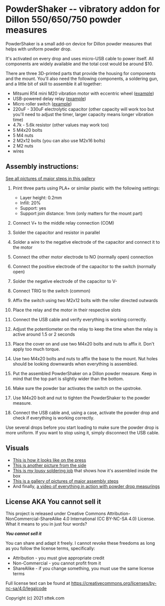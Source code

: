 # PowderShaker -- vibratory addon for Dillon 550/650/750 powder measures

PowderShaker is a small add-on device for Dillon powder measures that helps with uniform powder drop.

It's activated on every drop and uses micro-USB cable to power itself. All components are widely available and the total cost would be around $10.

There are three 3D-printed parts that provide the housing for components and the mount. You'll also need the following components, a soldering gun, and a little bit of skill to assemble it all together:

* Mitsumi R14 mini M20 vibration motor with eccentric wheel ([example](https://www.ebay.com/itm/123180653659))
* USB-powered delay relay ([example](https://smile.amazon.com/dp/B0832MW9L4/)) 
* Micro roller switch ([example](https://www.ebay.com/itm/303542468171))
* 220uF - 330uF electrolytic capacitor (other capacity will work too but you'll need to adjust the timer, larger capacity means longer vibration time)
* 4.7k - 5.6k resistor (other values may work too)
* 5 M4x20 bolts
* 5 M4 nuts
* 2 M2x12 bolts (you can also use M2x16 bolts)
* 2 M2 nuts
* wires

## Assembly instructions:

[See all pictures of major steps in this gallery](https://imgur.com/a/fLLn6EH)

1. Print three parts using PLA+ or similar plastic with the following settings:
    * Layer height: 0.2mm
    * Infill: 20%
    * Support: yes
    * Support join distance: 1mm (only matters for the mount part)

2. Connect V+ to the middle relay connection (COM)
3. Solder the capacitor and resistor in parallel
4. Solder a wire to the negative electrode of the capacitor and connect it to the motor
5. Connect the other motor electrode to NO (normally open) connection
6. Connect the positive electrode of the capacitor to the switch (normally open)
7. Solder the negative electrode of the capacitor to V-
8. Connect TRIG to the switch (common)
9. Affix the switch using two M2x12 bolts with the roller directed outwards
10. Place the relay and the motor in their respective slots
11. Connect the USB cable and verify everything is working correctly. 
12. Adjust the potentiometer on the relay to keep the time when the relay is active around 1.5 or 2 seconds
13. Place the cover on and use two M4x20 bolts and nuts to affix it. Don't apply too much torque.
14. Use two M4x20 bolts and nuts to affix the base to the mount. Nut holes should be looking downwards when everything is assembled.
15. Put the assembled PowderShaker on a Dillon powder measure. Keep in mind that the top part is slightly wider than the bottom.
16. Make sure the powder bar activates the switch on the upstroke.
17. Use M4x20 bolt and nut to tighten the PowderShaker to the powder measure.
18. Connect the USB cable and, using a case, activate the powder drop and check if everything is working correctly.

Use several drops before you start loading to make sure the powder drop is more uniform. If you want to stop using it, simply disconnect the USB cable.

## Visuals

* [This is how it looks like on the press](https://i.imgur.com/fNcFmbQ.jpg)
* [This is another picture from the side](https://i.imgur.com/8c4y25w.jpg)
* [This is my lousy soldering job](https://i.imgur.com/DSIlx3z.jpg) that shows how it's assembled inside the box
* [This is a gallery of pictures of major assembly steps](https://imgur.com/a/fLLn6EH)
* And finally, [a video of everything in action with powder drop measurings](https://www.youtube.com/watch?v=0ZiXqV_TVxc)

## License AKA **You cannot sell it**

This project is released under Creative Commons Attribution-NonCommercial-ShareAlike 4.0 International (CC BY-NC-SA 4.0) License. What it means to you in just four words?

***You cannot sell it***

You can share and adapt it freely. I cannot revoke these freedoms as long as you follow the license terms, specifically:

* Attribution - you must give appropriate credit
* Non-Commercial - you cannot profit from it
* ShareAlike - if you change something, you must use the same license terms

Full license text can be found at https://creativecommons.org/licenses/by-nc-sa/4.0/legalcode

Copyright (c) 2021 sttek.com
